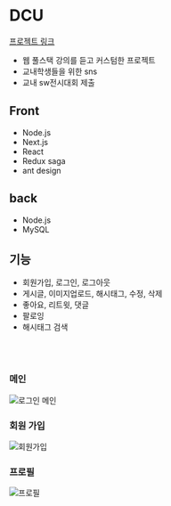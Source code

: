 # DCU
[프로젝트 링크](http://dcutime.shop)

- 웹 풀스택 강의를 듣고 커스텀한 프로젝트
- 교내학생들을 위한 sns
- 교내 sw전시대회 제출

## Front
- Node.js
- Next.js
- React
- Redux saga
- ant design

## back
- Node.js
- MySQL  

## 기능
- 회원가입, 로그인, 로그아웃
- 게시글, 이미지업로드, 해시태그, 수정, 삭제
- 좋아요, 리트윗, 댓글
- 팔로잉
- 해시태그 검색

<br />
<br />

### 메인
![로그인 메인](https://user-images.githubusercontent.com/31175133/123536652-af24e980-d766-11eb-9920-a4d6ca7c055f.PNG)


### 회원 가입
![회원가입](https://user-images.githubusercontent.com/31175133/123536751-26f31400-d767-11eb-957d-397b7b9db0eb.PNG)


### 프로필
![프로필](https://user-images.githubusercontent.com/31175133/123536759-35d9c680-d767-11eb-8d5e-1addeebfe39f.PNG)
